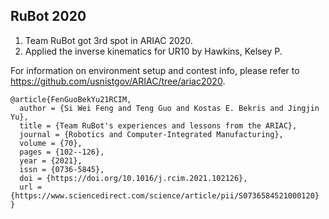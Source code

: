 RuBot 2020
---
1. Team RuBot got 3rd spot in ARIAC 2020.
2. Applied the inverse kinematics for UR10 by Hawkins, Kelsey P.

For information on environment setup and contest info, please refer to https://github.com/usnistgov/ARIAC/tree/ariac2020.

```
@article{FenGuoBekYu21RCIM,
  author = {Si Wei Feng and Teng Guo and Kostas E. Bekris and Jingjin Yu},
  title = {Team RuBot's experiences and lessons from the ARIAC},
  journal = {Robotics and Computer-Integrated Manufacturing},
  volume = {70},
  pages = {102--126},
  year = {2021},
  issn = {0736-5845},
  doi = {https://doi.org/10.1016/j.rcim.2021.102126},
  url = {https://www.sciencedirect.com/science/article/pii/S0736584521000120}
}
```
